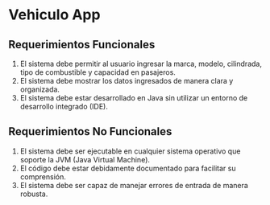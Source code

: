 # Vehiculo App

## Requerimientos Funcionales
1. El sistema debe permitir al usuario ingresar la marca, modelo, cilindrada, tipo de combustible y capacidad en pasajeros.
2. El sistema debe mostrar los datos ingresados de manera clara y organizada.
3. El sistema debe estar desarrollado en Java sin utilizar un entorno de desarrollo integrado (IDE).

## Requerimientos No Funcionales
1. El sistema debe ser ejecutable en cualquier sistema operativo que soporte la JVM (Java Virtual Machine).
2. El código debe estar debidamente documentado para facilitar su comprensión.
3. El sistema debe ser capaz de manejar errores de entrada de manera robusta.
